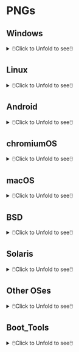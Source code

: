 # PNGs

## Windows

<details>
<summary>🖱️Click to Unfold to see🖱️</summary>

Name|Icon
--|--
Microsoft|<img src="Windows/Microsoft.png" width="100px">
Windows 11|<img src="Windows/Win11.png" width="100px">
Windows 10|<img src="Windows/Win10.png" width="100px">
Windows 8.1|<img src="Windows/Win8.1.png" width="100px">
Windows 7|<img src="Windows/Win7.png" width="100px">
Vista|<img src="Windows/Vista.png" width="100px">
</details>

## Linux

<details>
<summary>🖱️Click to Unfold to see🖱️</summary>


</details>

## Android

<details>
<summary>🖱️Click to Unfold to see🖱️</summary>

Name|Icon
--|--
android|<img src="Android/android.png" width="100px">
android 13|<img src="Android/android_13.png" width="100px">
android 12|<img src="Android/android_12.png" width="100px">
android 11|<img src="Android/android_11.png" width="100px">
android 10|<img src="Android/android_10.png" width="100px">
</details>

## chromiumOS

<details>
<summary>🖱️Click to Unfold to see🖱️</summary>

Name|Icon
--|--
1-chromebook|<img src="chromiumOS/1-chromebook.png" width="100px">
2-Flex|<img src="chromiumOS/2-Flex.png" width="100px">
3-brunch|<img src="chromiumOS/3-brunch.png" width="100px">
4-fydeos|<img src="chromiumOS/4-fydeos.png" width="100px">
</details>

## macOS

<details>
<summary>🖱️Click to Unfold to see🖱️</summary>

Name|Icon
--|--
1-Macintosh|<img src="macOS/1-Macintosh.png" width="100px">

Name|Logo|Name|logo
--|--|--|--
2-macOS|<img src="macOS/2-macOS.png" width="100px">|5-Mac OS|<img src="macOS/5-Mac_OS.png" width="100px">
3-OpenCore|<img src="macOS/3-OpenCore.png" width="100px">|6-OpenCore|<img src="macOS/6-OpenCore.png" width="100px">
4-Clover|<img src="macOS/4-Clover.png" width="100px">|7-Clover|<img src="macOS/7-Clover.png" width="100px">
</details>

## BSD

<details>
<summary>🖱️Click to Unfold to see🖱️</summary>

Name|Icon
--|--
01-freeBSD|<img src="BSD/01-freeBSD.png" width="100px">
02-TrueNAS|<img src="BSD/02-TrueNAS.png" width="100px">
03-DragonFly BSD|<img src="BSD/03-DragonFly_BSD.png" width="100px">
04-GhostBSD|<img src="BSD/04-GhostBSD.png" width="100px">
05-OpenBSD|<img src="BSD/05-OpenBSD.png" width="100px">
06-NomadBSD|<img src="BSD/06-NomadBSD.png" width="100px">
07-OPNsense|<img src="BSD/07-OPNsense.png" width="100px">
08-NetBSD|<img src="BSD/08-NetBSD.png" width="100px">
09-MidnightBSD|<img src="BSD/09-MidnightBSD.png" width="100px">
10-FuguIta|<img src="BSD/10-FuguIta.png" width="100px">
11-XigmaNAS|<img src="BSD/11-XigmaNAS.png" width="100px">
12-HardenedBSD|<img src="BSD/12-HardenedBSD.png" width="100px">
13-pfSense|<img src="BSD/13-pfSense.png" width="100px">
14-BSD Router Project|<img src="BSD/14-BSD_Router_Project.png" width="100px">
15-helloSystem|<img src="BSD/15-helloSystem.png" width="100px">
16-DynFi Firewall|<img src="BSD/16-DynFi_Firewall.png" width="100px">
</details>

## Solaris

<details>
<summary>🖱️Click to Unfold to see🖱️</summary>

Name|Icon
--|--
1-SmartOS|<img src="Solaris/1-SmartOS.png" width="100px">
2-OpenIndiana|<img src="Solaris/2-OpenIndiana.png" width="100px">
3-Solaris|<img src="Solaris/3-Solaris.png" width="100px">
4-XStreamOS|<img src="Solaris/4-XStreamOS.png" width="100px">
5-NexentaStor|<img src="Solaris/5-NexentaStor.png" width="100px">
</details>

## Other OSes

<details>
<summary>🖱️Click to Unfold to see🖱️</summary>

Name|Icon
--|--
1-Haiku|<img src="Other_OSes/1-Haiku.png" width="100px">
2-ReactOS|<img src="Other_OSes/2-ReactOS.png" width="100px">
3-KolibriOS|<img src="Other_OSes/3-KolibriOS.png" width="100px">
4-RISC OS|<img src="Other_OSes/4-RISC_OS.png" width="100px">
</details>

## Boot_Tools

<details>
<summary>🖱️Click to Unfold to see🖱️</summary>

Name|Icon
--|--
grubfm|<img src="Boot_Tools/grubfm.png" width="100px">
Ventoy|<img src="Boot_Tools/Ventoy.png" width="100px">
</details>
